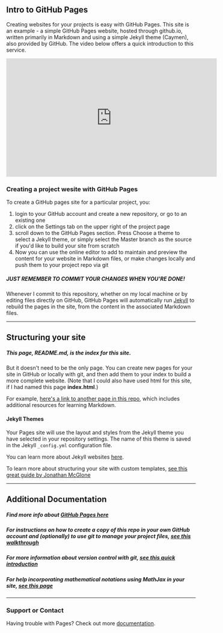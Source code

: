 ## Intro to GitHub Pages

Creating websites for your projects is easy with GitHub Pages. This site is an example - a simple GitHub Pages website, hosted through github.io, written primarily in Markdown and using a simple Jekyll theme (Caymen), also provided by GitHub. The video below offers a quick introduction to this service.

<iframe width="560" height="315" src="https://www.youtube.com/embed/2MsN8gpT6jY" frameborder="0" allow="autoplay; encrypted-media" allowfullscreen></iframe>

### Creating a project wesite with GitHub Pages
To create a GitHub pages site for a particular project, you:
1. login to your GitHub account and create a new repository, or go to an existing one
2. click on the Settings tab on the upper right of the project page
3. scroll down to the GitHub Pages section. Press Choose a theme to select a Jekyll theme, or simply select the Master branch as the source if you'd like to build your site from scratch
4. Now you can use the online editor to add to maintain and preview the content for your website in Markdown files, or make changes locally and push them to your project repo via git

##### JUST REMEMBER TO COMMIT YOUR CHANGES WHEN YOU'RE DONE!

Whenever I commit to this repository, whether on my local machine or by editing files directly on GitHub, GitHub Pages will automatically run [Jekyll](https://jekyllrb.com/) to rebuild the pages in the site, from the content in the associated Markdown files.

-----------

## Structuring your site

##### This page, README.md, is the index for this site.
But it doesn't need to be the only page. You can create new pages for your site in GitHub or locally with git, and then add them to your index to build a more complete website. (Note that I could also have used html for this site, if I had named this page **index.html**.)

For example, [here's a link to another page in this repo](/markdown.md), which includes additional resources for learning Markdown.

#### Jekyll Themes

Your Pages site will use the layout and styles from the Jekyll theme you have selected in your repository settings. The name of this theme is saved in the Jekyll `_config.yml` configuration file.

You can learn more about Jekyll websites [here](https://jekyllrb.com/).

To learn more about structuring your site with custom templates, [see this great guide by Jonathan McGlone](http://jmcglone.com/guides/github-pages/)

------------

## Additional Documentation

##### Find more info about [GitHub Pages here](https://pages.github.com/)

##### For instructions on how to create a copy of this repo in your own GitHub account and (optionally) to use git to manage your project files, [see this walkthrough](/walkthrough.md)

##### For more information about version control with git, [see this quick introduction](/git.md)

##### For help incorporating mathematical notations using MathJax in your site, [see this page](/mathjax.md)

------------

### Support or Contact

Having trouble with Pages? Check out more [documentation](https://help.github.com/categories/github-pages-basics/).
